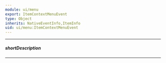 ```yaml
---
module: ui/menu
export: ItemContextMenuEvent
type: Object
inherits: NativeEventInfo,ItemInfo
uid: ui/menu:ItemContextMenuEvent
---
```

---
##### shortDescription
<!-- Description goes here -->

---
<!-- Description goes here -->